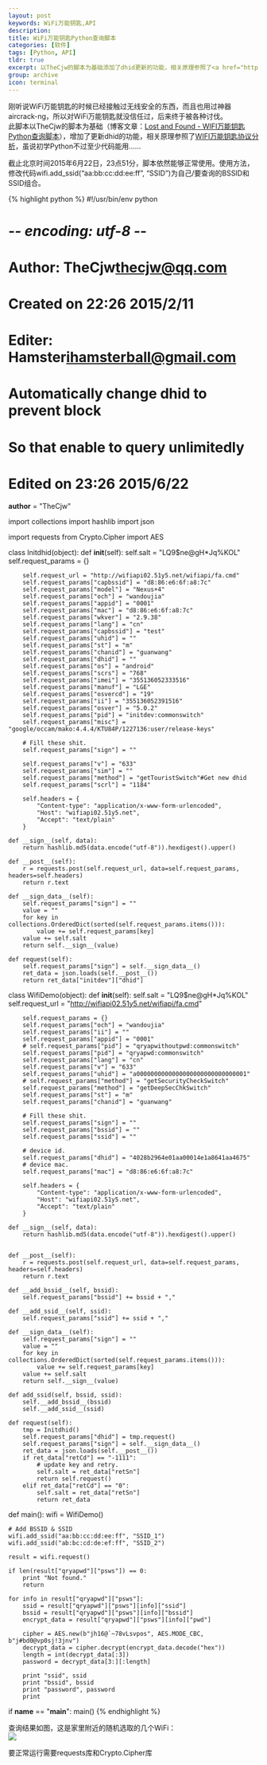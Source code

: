 ```yaml
---
layout: post
keywords: WiFi万能钥匙,API
description: 
title: WiFi万能钥匙Python查询脚本
categories: [软件]
tags: [Python, API]
tldr: true
excerpt: 以TheCjw的脚本为基础添加了dhid更新的功能，相关原理参照了<a href="http://m.oschina.net/blog/338168">WIFI万能钥匙协议分析</a>，目前可以每天无限次数查询明文密码
group: archive
icon: terminal
---
```


刚听说WiFi万能钥匙的时候已经接触过无线安全的东西，而且也用过神器aircrack-ng，所以对WiFi万能钥匙就没信任过，后来终于被各种讨伐。   
此脚本以TheCjw的脚本为基础（博客文章：<a href="http://thecjw.0ginr.com/blog/archives/534">Lost and Found - WIFI万能钥匙Python查询脚本</a>），增加了更新dhid的功能，相关原理参照了<a href="http://m.oschina.net/blog/338168">WIFI万能钥匙协议分析</a>，虽说初学Python不过至少代码能用……   

截止北京时间2015年6月22日，23点51分，脚本依然能够正常使用。使用方法，修改代码wifi.add_ssid(“aa:bb:cc:dd:ee:ff”, “SSID”)为自己/要查询的BSSID和SSID组合。   

{% highlight python %}
#!/usr/bin/env python
# -*- encoding: utf-8 -*-
# Author: TheCjw<thecjw@qq.com>
# Created on 22:26 2015/2/11

# Editer: Hamster<ihamsterball@gmail.com>
# Automatically change dhid to prevent block
# So that enable to query unlimitedly
# Edited on 23:26 2015/6/22

__author__ = "TheCjw"

import collections
import hashlib
import json

import requests
from Crypto.Cipher import AES

class Initdhid(object):
    def __init__(self):
        self.salt = "LQ9$ne@gH*Jq%KOL"
        self.request_params = {}

        self.request_url = "http://wifiapi02.51y5.net/wifiapi/fa.cmd"
        self.request_params["capbssid"] = "d8:86:e6:6f:a8:7c"
        self.request_params["model"] = "Nexus+4"
        self.request_params["och"] = "wandoujia"
        self.request_params["appid"] = "0001"
        self.request_params["mac"] = "d8:86:e6:6f:a8:7c"
        self.request_params["wkver"] = "2.9.38"
        self.request_params["lang"] = "cn"
        self.request_params["capbssid"] = "test"
        self.request_params["uhid"] = ""
        self.request_params["st"] = "m"
        self.request_params["chanid"] = "guanwang"
        self.request_params["dhid"] = ""
        self.request_params["os"] = "android"
        self.request_params["scrs"] = "768"
        self.request_params["imei"] = "355136052333516"
        self.request_params["manuf"] = "LGE"
        self.request_params["osvercd"] = "19"
        self.request_params["ii"] = "355136052391516"
        self.request_params["osver"] = "5.0.2"
        self.request_params["pid"] = "initdev:commonswitch"
        self.request_params["misc"] = "google/occam/mako:4.4.4/KTU84P/1227136:user/release-keys"

        # Fill these shit.
        self.request_params["sign"] = ""

        self.request_params["v"] = "633"
        self.request_params["sim"] = ""
        self.request_params["method"] = "getTouristSwitch"#Get new dhid
        self.request_params["scrl"] = "1184"

        self.headers = {
            "Content-type": "application/x-www-form-urlencoded",
            "Host": "wifiapi02.51y5.net",
            "Accept": "text/plain"
        }

    def __sign__(self, data):
        return hashlib.md5(data.encode("utf-8")).hexdigest().upper()

    def __post__(self):
        r = requests.post(self.request_url, data=self.request_params, headers=self.headers)
        return r.text

    def __sign_data__(self):
        self.request_params["sign"] = ""
        value = ""
        for key in collections.OrderedDict(sorted(self.request_params.items())):
            value += self.request_params[key]
        value += self.salt
        return self.__sign__(value)

    def request(self):
        self.request_params["sign"] = self.__sign_data__()
        ret_data = json.loads(self.__post__())
        return ret_data["initdev"]["dhid"]

class WifiDemo(object):
    def __init__(self):
        self.salt = "LQ9$ne@gH*Jq%KOL"
        self.request_url = "http://wifiapi02.51y5.net/wifiapi/fa.cmd"

        self.request_params = {}
        self.request_params["och"] = "wandoujia"
        self.request_params["ii"] = ""
        self.request_params["appid"] = "0001"
        # self.request_params["pid"] = "qryapwithoutpwd:commonswitch"
        self.request_params["pid"] = "qryapwd:commonswitch"
        self.request_params["lang"] = "cn"
        self.request_params["v"] = "633"
        self.request_params["uhid"] = "a0000000000000000000000000000001"
        # self.request_params["method"] = "getSecurityCheckSwitch"
        self.request_params["method"] = "getDeepSecChkSwitch"
        self.request_params["st"] = "m"
        self.request_params["chanid"] = "guanwang"

        # Fill these shit.
        self.request_params["sign"] = ""
        self.request_params["bssid"] = ""
        self.request_params["ssid"] = ""

        # device id.
        self.request_params["dhid"] = "4028b2964e01aa00014e1a8641aa4675"
        # device mac.
        self.request_params["mac"] = "d8:86:e6:6f:a8:7c"

        self.headers = {
            "Content-type": "application/x-www-form-urlencoded",
            "Host": "wifiapi02.51y5.net",
            "Accept": "text/plain"
        }

    def __sign__(self, data):
        return hashlib.md5(data.encode("utf-8")).hexdigest().upper()


    def __post__(self):
        r = requests.post(self.request_url, data=self.request_params, headers=self.headers)
        return r.text

    def __add_bssid__(self, bssid):
        self.request_params["bssid"] += bssid + ","

    def __add_ssid__(self, ssid):
        self.request_params["ssid"] += ssid + ","

    def __sign_data__(self):
        self.request_params["sign"] = ""
        value = ""
        for key in collections.OrderedDict(sorted(self.request_params.items())):
            value += self.request_params[key]
        value += self.salt
        return self.__sign__(value)

    def add_ssid(self, bssid, ssid):
        self.__add_bssid__(bssid)
        self.__add_ssid__(ssid)
        
    def request(self):
        tmp = Initdhid()
        self.request_params["dhid"] = tmp.request()
        self.request_params["sign"] = self.__sign_data__()
        ret_data = json.loads(self.__post__())
        if ret_data["retCd"] == "-1111":
            # update key and retry.
            self.salt = ret_data["retSn"]
            return self.request()
        elif ret_data["retCd"] == "0":
            self.salt = ret_data["retSn"]
            return ret_data

def main():
    wifi = WifiDemo()

    # Add BSSID & SSID
    wifi.add_ssid("aa:bb:cc:dd:ee:ff", "SSID_1")
    wifi.add_ssid("ab:bc:cd:de:ef:ff", "SSID_2")

    result = wifi.request()

    if len(result["qryapwd"]["psws"]) == 0:
        print "Not found."
        return

    for info in result["qryapwd"]["psws"]:
        ssid = result["qryapwd"]["psws"][info]["ssid"]
        bssid = result["qryapwd"]["psws"][info]["bssid"]
        encrypt_data = result["qryapwd"]["psws"][info]["pwd"]

        cipher = AES.new(b"jh16@`~78vLsvpos", AES.MODE_CBC, b"j#bd0@vp0sj!3jnv")
        decrypt_data = cipher.decrypt(encrypt_data.decode("hex"))
        length = int(decrypt_data[:3])
        password = decrypt_data[3:][:length]

        print "ssid", ssid
        print "bssid", bssid
        print "password", password
        print


if __name__ == "__main__":
    main()
{% endhighlight %}

查询结果如图，这是家里附近的随机选取的几个WiFi：  
<img src="/image/post/20150622/wifi.png"></img>  

要正常运行需要requests库和Crypto.Cipher库